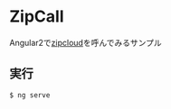 # ZipCall
Angular2で[zipcloud](http://zipcloud.ibsnet.co.jp/)を呼んでみるサンプル


## 実行

```bash
$ ng serve
```
